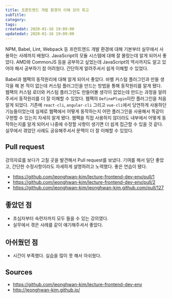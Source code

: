 ```yaml
---
title: 프론트엔드 개발 환경의 이해 강의 회고
subTitle:
category:
tags:
createdat: 2020-01-16 19:09:00
updatedat: 2020-01-16 19:09:00
---
```


NPM, Babel, Lint, Webpack 등 프런트엔드 개발 환경에 대해 기본부터 실무에서 사용하는 사례까지 배웠다. JavaScript의 모듈 시스템에 대해 잘 몰랐는데 알게 되어서 좋았다. AMD와 CommonJS 등을 공부하고 싶었는데 JavaScript의 역사까지도 알고 있어야 해서 공부하기 참 어려웠다. 간단하게 알려주셔서 쉽게 이해할 수 있었다.  

Babel과 웹팩의 동작원리에 대해 알게 되어서 좋았다. 바벨 커스텀 플러그인과 만들 생각을 해 본 적이 없는데 커스텀 플러그인을 만드는 방법을 통해 동작원리를 알게 됐다. 웹팩의 커스텀 로더와 커스텀 플러그인도 만들어볼 생각이 없었는데 만드는 과정을 알려주셔서 동작원리를 더 잘 이해할 수 있었다. 웹팩의 `DefinePlugin`이란 플러그인을 처음 알게 되었다. 기존에 `react-cli`, `angular-cli` 그리고 `vue-cli`에서 당연하게 사용하던 기능들이었는데 실제로 웹팩에서 어떻게 동작하는지 어떤 플러그인을 사용해서 똑같이 구현할 수 있는지 자세히 알게 됐다. 웹팩을 직접 사용하지 않더라도 내부에서 어떻게 동작하는지를 알게 되어서 나중에 수정할 사항이 생기면 더 쉽게 접근할 수 있을 것 같다. 실무에서 겪었던 사례도 공유해주셔서 문맥이 더 잘 이해할 수 있었다.

## Pull request

강의자료를 보다가 고칠 곳을 발견해서 Pull request를 보냈다. 기여를 해서 일단 좋았고, 간단한 수정사항이라도 자세하게 설명하려고 노력했다. 좋은 연습이 됐다.

* <https://github.com/jeonghwan-kim/lecture-frontend-dev-env/pull/1>
* <https://github.com/jeonghwan-kim/lecture-frontend-dev-env/pull/2>
* <https://github.com/jeonghwan-kim/jeonghwan-kim.github.com/pull/127>

## 좋았던 점

* 초심자부터 숙련자까지 모두 들을 수 있는 강의였다.
* 실무에서 겪은 사례를 같이 얘기해주셔서 좋았다.

## 아쉬웠던 점

* 시간이 부족했다. 실습을 많이 못 해서 아쉬웠다.

## Sources

* <https://github.com/jeonghwan-kim/lecture-frontend-dev-env>
* <http://jeonghwan-kim.github.io/>
